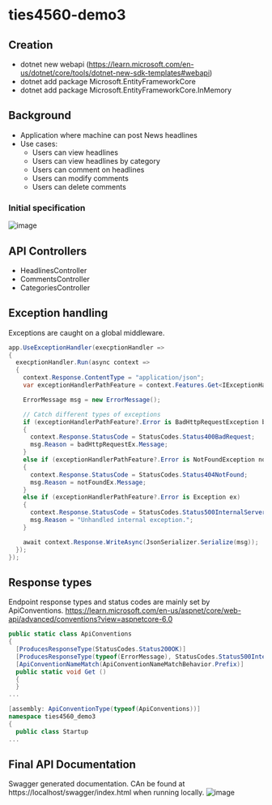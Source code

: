 # ties4560-demo3

## Creation
 * dotnet new webapi (https://learn.microsoft.com/en-us/dotnet/core/tools/dotnet-new-sdk-templates#webapi)
 * dotnet add package Microsoft.EntityFrameworkCore
 * dotnet add package Microsoft.EntityFrameworkCore.InMemory

## Background
 * Application where machine can post News headlines
 * Use cases:
   * Users can view headlines
   * Users can view headlines by category
   * Users can comment on headlines
   * Users can modify comments
   * Users can delete comments
   
### Initial specification
![image](https://user-images.githubusercontent.com/94618990/191752611-ef5b6e8f-abef-4275-aebd-0cc10fd0bfee.png)

## API Controllers
 * HeadlinesController
 * CommentsController
 * CategoriesController

## Exception handling
Exceptions are caught on a global middleware.

``` csharp
app.UseExceptionHandler(execptionHandler =>
{
  execptionHandler.Run(async context =>
  {
    context.Response.ContentType = "application/json";
    var exceptionHandlerPathFeature = context.Features.Get<IExceptionHandlerPathFeature>();

    ErrorMessage msg = new ErrorMessage();

    // Catch different types of exceptions
    if (exceptionHandlerPathFeature?.Error is BadHttpRequestException badHttpRequestEx)
    {
      context.Response.StatusCode = StatusCodes.Status400BadRequest;
      msg.Reason = badHttpRequestEx.Message;
    }
    else if (exceptionHandlerPathFeature?.Error is NotFoundException notFoundEx)
    {
      context.Response.StatusCode = StatusCodes.Status404NotFound;
      msg.Reason = notFoundEx.Message;
    }
    else if (exceptionHandlerPathFeature?.Error is Exception ex)
    {
      context.Response.StatusCode = StatusCodes.Status500InternalServerError;
      msg.Reason = "Unhandled internal exception.";
    }

    await context.Response.WriteAsync(JsonSerializer.Serialize(msg));
  });
});
```
## Response types
Endpoint response types and status codes are mainly set by ApiConventions.
https://learn.microsoft.com/en-us/aspnet/core/web-api/advanced/conventions?view=aspnetcore-6.0

``` csharp
public static class ApiConventions
{
  [ProducesResponseType(StatusCodes.Status200OK)]
  [ProducesResponseType(typeof(ErrorMessage), StatusCodes.Status500InternalServerError)]
  [ApiConventionNameMatch(ApiConventionNameMatchBehavior.Prefix)]
  public static void Get ()
  {
  }
...
```
``` csharp
[assembly: ApiConventionType(typeof(ApiConventions))]
namespace ties4560_demo3
{
  public class Startup
...
```
## Final API Documentation

Swagger generated documentation. CAn be found at https://localhost/swagger/index.html when running locally.
![image](https://user-images.githubusercontent.com/94618990/191754304-df828dd9-69e3-41a4-a240-9281f67febe8.png)
